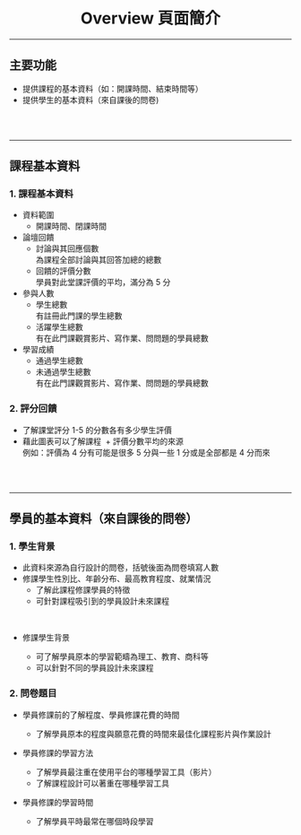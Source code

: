 # <center>Overview 頁面簡介</center>
<hr>

## __主要功能__

* 提供課程的基本資料（如：開課時間、結束時間等）
* 提供學生的基本資料（來自課後的問卷)

<br><br>
<hr>

## __課程基本資料__

### __1. 課程基本資料__ 

<!--<img src="OverView1.png" alt="OverView1" width=700>-->

* 資料範圍
  + 開課時間、閉課時間
* 論壇回饋
  + 討論與其回應個數
    <br>為課程全部討論與其回答加總的總數
  + 回饋的評價分數
    <br>學員對此堂課評價的平均，滿分為 5 分
* 參與人數
  + 學生總數
    <br>有註冊此門課的學生總數
  + 活躍學生總數
    <br>有在此門課觀賞影片、寫作業、問問題的學員總數
* 學習成績
  + 通過學生總數
  + 未通過學生總數
    <br>有在此門課觀賞影片、寫作業、問問題的學員總數


### __2. 評分回饋__
* 了解課堂評分 1-5 的分數各有多少學生評價
* 藉此圖表可以了解課程
  + 評價分數平均的來源 
  <br>例如：評價為 4 分有可能是很多 5 分與一些 1 分或是全部都是 4 分而來
  
 <!-- <img src="OverView2.png" alt="OverView2" width=100%><!--

### __3. 通過項目__
* 了解課程中各個項目的通過、未通過與認證通過的學生的數量與比例
* 藉此圖表可以了解課程各項目的
  + 熱門度
    <br>例如：很多 / 很少比例的人參與作答
  + 難易度
    <br>例如：很大 / 很少比例的人通過課程
    
  <!--<img src="OverView3.png" alt="OverView3" width=100%>-->
    <br><br>
<hr>

## __學員的基本資料（來自課後的問卷）__

### __1. 學生背景__
* 此資料來源為自行設計的問卷，括號後面為問卷填寫人數
* 修課學生性別比、年齡分布、最高教育程度、就業情況
  + 了解此課程修課學員的特徵
  + 可針對課程吸引到的學員設計未來課程
  
  <!--<img src="OverView4.png" alt="OverView4" width=100%>-->

* 修課學生背景
  + 可了解學員原本的學習範疇為理工、教育、商科等
  + 可以針對不同的學員設計未來課程<br>
  
  <!--<img src="OverView5.png" alt="OverView5" width=100%>-->

### __2. 問卷題目__
* 學員修課前的了解程度、學員修課花費的時間
  + 了解學員原本的程度與願意花費的時間來最佳化課程影片與作業設計
  
  <!--<img src="OverView6.png" alt="OverView6" width=100%>-->

* 學員修課的學習方法
  + 了解學員最注重在使用平台的哪種學習工具（影片）
  + 了解課程設計可以著重在哪種學習工具
  
  <!--<img src="OverView7.png" alt="OverView7" width=100%>-->

* 學員修課的學習時間
  + 了解學員平時最常在哪個時段學習
  
  <!--<img src="OverView8.png" alt="OverView8" width=100%>-->
